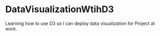 # DataVisualizationWtihD3
Learning how to use D3 so I can deploy data visualization for Project at work.
